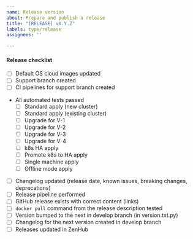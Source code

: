 ```yaml
---
name: Release version
about: Prepare and publish a release
title: "[RELEASE] vX.Y.Z"
labels: type/release
assignees: ''

---
```


#### Release checklist

* [ ] Default OS cloud images updated
* [ ] Support branch created
* [ ] CI pipelines for support branch created
* All automated tests passed
  * [ ] Standard apply (new cluster)
  * [ ] Standard apply (existing cluster)
  * [ ] Upgrade for V-1
  * [ ] Upgrade for V-2
  * [ ] Upgrade for V-3
  * [ ] Upgrade for V-4
  * [ ] k8s HA apply
  * [ ] Promote k8s to HA apply
  * [ ] Single machine apply
  * [ ] Offline mode apply
* [ ] Changelog updated (release date, known issues, breaking changes, deprecations)
* [ ] Release pipeline performed
* [ ] GitHub release exists with correct content (links)
* [ ] `docker pull` command from the release description tested
* [ ] Version bumped to the next in develop branch (in version.txt.py)
* [ ] Changelog for the next version created in develop branch
* [ ] Releases updated in ZenHub
